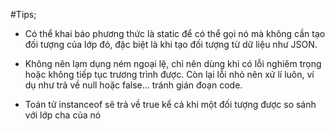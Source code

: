 #Tips;
- Có thể khai báo phương thức là static để có thể gọi nó mà không cần tạo đối tượng của lớp đó, đặc biệt là khi tạo đối tượng từ dữ liệu như JSON.

- Không nên lạm dụng ném ngoại lệ, chỉ nên dùng khi có lỗi nghiêm trọng hoặc không tiếp tục trương trình được. Còn lại lỗi nhỏ nên xử lí luôn, ví dụ như trả về null hoặc false... tránh gián đoạn code.

- Toán tử instanceof sẽ trả về true kể cả khi một đối tượng được so sánh với lớp cha của nó